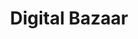 ---
title: Digital Bazaar
layout: single
classes: wide
toc: false
permalink: id-initiatives/digital-bazaar/
canonical_url: 'https://didecentral.github.io/id-initiatives/digital-bazaar/'
redirec_from:
  - id-initiatives/digital-bazaar
published: false
---